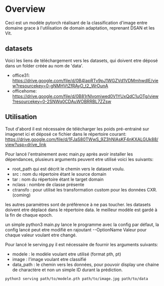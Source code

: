 # Overview

Ceci est un modèle pytorch réalisant de la classification d'image entre domaine grace à l'utilisation de domain adaptation, reprenant DSAN et les Vit.

## datasets

Voici les liens de téléchargement vers les datasets, qui doivent etre déposé dans un folder créée au nom de 'data'.

- office31: https://drive.google.com/file/d/0B4IapRTv9pJ1WGZVd1VDMmhwdlE/view?resourcekey=0-gNMHVtZfRAyO_t2_WrOunA
- officehome: https://drive.google.com/file/d/0B81rNlvomiwed0V1YUxQdC1uOTg/view?resourcekey=0-2SNWq0CDAuWOBRRBL7ZZsw

## Utilisation

Tout d'abord il est nécessaire de télécharger les poids pré-entrainé sur imagenet ici et déposé ce fichier dans le répertoire courant:
https://drive.google.com/file/d/1FJaS80TWwS_9Z3hNIAsKF4nKXALGUk88/view?usp=drive_link

Pour lancé l'entrainement avec main.py après avoir installer les dépendances, plusieurs arguments peuvent etre utilisé voici les suivants:

- root_path qui est décrit le chemin vers le dataset voulu.
- src : nom du répertoire étant le source domain
- tar : nom du répertoire étant le target domain
- nclass : nombre de classe présente
- ctransfo : pour utilisé les transformation custom pour les données CXR.(coming)

les autres paramètres sont de préférence à ne pas toucher.
les datasets doivent etre déplacé dans le répertoire data.
le meilleur modèle est gardé à la fin de chaque epoch.

un simple python3 main.py lance le programme avec la config par défaut, la config lancé peut etre modifié en rajoutant --OptionName Valeur pour chaque valeur voulant etre changé.


Pour lancé le serving.py il est nécessaire de fournir les arguments suivants:

- modele : le modèle voulant etre utilisé (format pth, pt)
- image : l'image voulant etre classifié
- data_path : le chemin vers les données, pour pouvoir display une chaine de charactère et non un simple ID durant la prédiction.

```
python3 serving path/to/modele.pth path/to/image.jpg path/to/data
```


